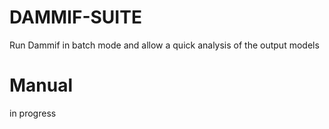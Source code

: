 # DAMMIF-SUITE
Run Dammif in batch mode and allow a quick analysis of the output models 

# Manual
in progress
